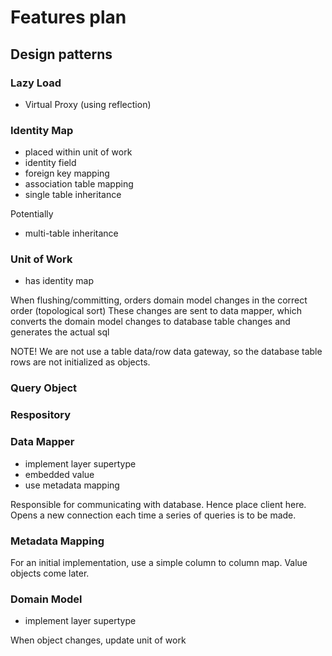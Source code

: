 # Features plan

## Design patterns

### Lazy Load

- Virtual Proxy (using reflection)

### Identity Map

- placed within unit of work
- identity field
- foreign key mapping
- association table mapping
- single table inheritance

Potentially
- multi-table inheritance

### Unit of Work

- has identity map

When flushing/committing, orders domain model changes in the correct order (topological sort)
These changes are sent to data mapper, which converts the domain model changes to database table changes and generates the actual sql 

NOTE! We are not use a table data/row data gateway, so the database table rows are not initialized as objects.

### Query Object

### Respository

### Data Mapper

- implement layer supertype
- embedded value
- use metadata mapping

Responsible for communicating with database. Hence place client here.
Opens a new connection each time a series of queries is to be made.

### Metadata Mapping

For an initial implementation, use a simple column to column map.
Value objects come later.

### Domain Model

- implement layer supertype

When object changes, update unit of work